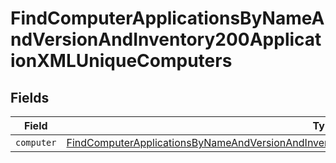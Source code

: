 # FindComputerApplicationsByNameAndVersionAndInventory200ApplicationXMLUniqueComputers


## Fields

| Field                                                                                                                                                                                                                     | Type                                                                                                                                                                                                                      | Required                                                                                                                                                                                                                  | Description                                                                                                                                                                                                               |
| ------------------------------------------------------------------------------------------------------------------------------------------------------------------------------------------------------------------------- | ------------------------------------------------------------------------------------------------------------------------------------------------------------------------------------------------------------------------- | ------------------------------------------------------------------------------------------------------------------------------------------------------------------------------------------------------------------------- | ------------------------------------------------------------------------------------------------------------------------------------------------------------------------------------------------------------------------- |
| `computer`                                                                                                                                                                                                                | [FindComputerApplicationsByNameAndVersionAndInventory200ApplicationXMLUniqueComputersComputer](../../models/operations/findcomputerapplicationsbynameandversionandinventory200applicationxmluniquecomputerscomputer.md)[] | :heavy_minus_sign:                                                                                                                                                                                                        | N/A                                                                                                                                                                                                                       |